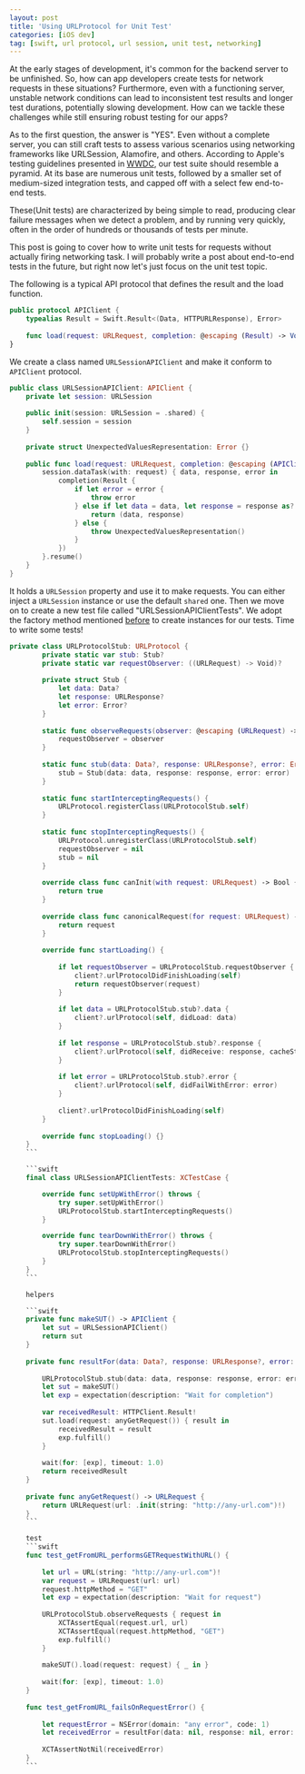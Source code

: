 ```yaml
---
layout: post
title: 'Using URLProtocol for Unit Test'
categories: [iOS dev]
tag: [swift, url protocol, url session, unit test, networking]
---
```


At the early stages of development, it's common for the backend server to be unfinished. So, how can app developers create tests for network requests in these situations? Furthermore, even with a functioning server, unstable network conditions can lead to inconsistent test results and longer test durations, potentially slowing development. How can we tackle these challenges while still ensuring robust testing for our apps?

As to the first question, the answer is "YES". Even without a complete server, you can still craft tests to assess various scenarios using networking frameworks like URLSession, Alamofire, and others. According to Apple's testing guidelines presented in [WWDC]('https://developer.apple.com/videos/play/wwdc2018/417'), our test suite should resemble a pyramid. At its base are numerous unit tests, followed by a smaller set of medium-sized integration tests, and capped off with a select few end-to-end tests.
 
>
These(Unit tests) are characterized by being simple to read, producing clear failure messages when we detect a problem, and by running very quickly, often in the order of hundreds or thousands of tests per minute.
>

This post is going to cover how to write unit tests for requests without actually firing networking task. I will probably write a post about end-to-end tests in the future, but right now let's just focus on the unit test topic.

The following is a typical API protocol that defines the result and the load function.
```swift
public protocol APIClient {
    typealias Result = Swift.Result<(Data, HTTPURLResponse), Error>
    
    func load(request: URLRequest, completion: @escaping (Result) -> Void)
}
```

We create a class named `URLSessionAPIClient` and make it conform to `APIClient` protocol.
```swift
public class URLSessionAPIClient: APIClient {
    private let session: URLSession
    
    public init(session: URLSession = .shared) {
        self.session = session
    }
    
    private struct UnexpectedValuesRepresentation: Error {}
    
    public func load(request: URLRequest, completion: @escaping (APIClient.Result) -> Void) {
        session.dataTask(with: request) { data, response, error in
            completion(Result {
                if let error = error {
                    throw error
                } else if let data = data, let response = response as? HTTPURLResponse {
                    return (data, response)
                } else {
                    throw UnexpectedValuesRepresentation()
                }
            })
        }.resume()
    }
}
```
It holds a `URLSession` property and use it to make requests. You can either inject a  `URLSession` instance or use the default `shared` one. Then we move on to create a new test file called "URLSessionAPIClientTests". We adopt the factory method mentioned [before](https://pinyuanchen.github.io/posts/xctestcase-sut/) to create instances for our tests. Time to write some tests!



```swift
private class URLProtocolStub: URLProtocol {
        private static var stub: Stub?
        private static var requestObserver: ((URLRequest) -> Void)?
        
        private struct Stub {
            let data: Data?
            let response: URLResponse?
            let error: Error?
        }
        
        static func observeRequests(observer: @escaping (URLRequest) -> Void) {
            requestObserver = observer
        }
        
        static func stub(data: Data?, response: URLResponse?, error: Error?) {
            stub = Stub(data: data, response: response, error: error)
        }
        
        static func startInterceptingRequests() {
            URLProtocol.registerClass(URLProtocolStub.self)
        }
        
        static func stopInterceptingRequests() {
            URLProtocol.unregisterClass(URLProtocolStub.self)
            requestObserver = nil
            stub = nil
        }
        
        override class func canInit(with request: URLRequest) -> Bool {
            return true
        }
        
        override class func canonicalRequest(for request: URLRequest) -> URLRequest {
            return request
        }
        
        override func startLoading() {
            
            if let requestObserver = URLProtocolStub.requestObserver {
                client?.urlProtocolDidFinishLoading(self)
                return requestObserver(request)
            }
            
            if let data = URLProtocolStub.stub?.data {
                client?.urlProtocol(self, didLoad: data)
            }
            
            if let response = URLProtocolStub.stub?.response {
                client?.urlProtocol(self, didReceive: response, cacheStoragePolicy: .notAllowed)
            }
            
            if let error = URLProtocolStub.stub?.error {
                client?.urlProtocol(self, didFailWithError: error)
            }
            
            client?.urlProtocolDidFinishLoading(self)
        }
        
        override func stopLoading() {}
    }
    ```

    ```swift
    final class URLSessionAPIClientTests: XCTestCase {

        override func setUpWithError() throws {
            try super.setUpWithError()
            URLProtocolStub.startInterceptingRequests()
        }

        override func tearDownWithError() throws {
            try super.tearDownWithError()
            URLProtocolStub.stopInterceptingRequests()
        }
    }
    ```

    helpers

    ```swift
    private func makeSUT() -> APIClient {
        let sut = URLSessionAPIClient()
        return sut
    }
    
    private func resultFor(data: Data?, response: URLResponse?, error: Error?) -> HTTPClient.Result {
        
        URLProtocolStub.stub(data: data, response: response, error: error)
        let sut = makeSUT()
        let exp = expectation(description: "Wait for completion")
        
        var receivedResult: HTTPClient.Result!
        sut.load(request: anyGetRequest()) { result in
            receivedResult = result
            exp.fulfill()
        }
        
        wait(for: [exp], timeout: 1.0)
        return receivedResult
    }
    
    private func anyGetRequest() -> URLRequest {
        return URLRequest(url: .init(string: "http://any-url.com")!)
    }
    ```

    test
    ```swift
    func test_getFromURL_performsGETRequestWithURL() {
        
        let url = URL(string: "http://any-url.com")!
        var request = URLRequest(url: url)
        request.httpMethod = "GET"
        let exp = expectation(description: "Wait for request")
        
        URLProtocolStub.observeRequests { request in
            XCTAssertEqual(request.url, url)
            XCTAssertEqual(request.httpMethod, "GET")
            exp.fulfill()
        }
        
        makeSUT().load(request: request) { _ in }
        
        wait(for: [exp], timeout: 1.0)
    }
    
    func test_getFromURL_failsOnRequestError() {
        
        let requestError = NSError(domain: "any error", code: 1)
        let receivedError = resultFor(data: nil, response: nil, error: requestError)
        
        XCTAssertNotNil(receivedError)
    }
    ```